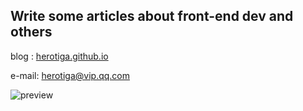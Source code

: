 ## Write some articles about front-end dev and others

blog : [herotiga.github.io](https://herotiga.github.io)

e-mail: [herotiga@vip.qq.com](herotiga@vip.qq.com)

![preview](https://cdn.jsdelivr.net/gh/herotiga/cdn/img/article/blog-prewview.png)

